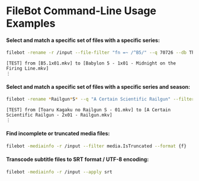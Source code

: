 # FileBot Command-Line Usage Examples



#### Select and match a specific set of files with a specific series:
```sh
filebot -rename -r /input --file-filter "fn =~ /^B5/" --q 70726 --db TheTVDB -non-strict --action TEST --log INFO
```
```
[TEST] from [B5.1x01.mkv] to [Babylon 5 - 1x01 - Midnight on the Firing Line.mkv]
⋮
```



#### Select and match a specific set of files with a specific series and season:
```sh
filebot -rename *Railgun*S* --q "A Certain Scientific Railgun" --filter "s == 2" -non-strict --action TEST --log INFO
```
```
[TEST] from [Toaru Kagaku no Railgun S - 01.mkv] to [A Certain Scientific Railgun - 2x01 - Railgun.mkv]
⋮
```


#### Find incomplete or truncated media files:
```sh
filebot -mediainfo -r /input --filter media.IsTruncated --format {f}
```



#### Transcode subtitle files to SRT format / UTF-8 encoding:
```sh
filebot -mediainfo -r /input --apply srt
```
